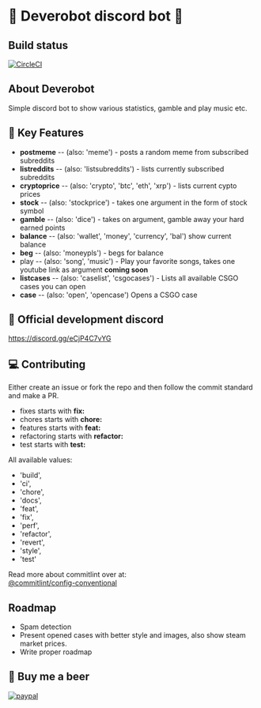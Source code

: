 # 🤖 Deverobot discord bot 🤖

## Build status
[![CircleCI](https://circleci.com/gh/kimmymonassar/DeveroBot.svg?style=shield)](https://github.com/kimmymonassar/DeveroBot)

## About Deverobot
Simple discord bot to show various statistics, gamble and play music etc.

## 🔑 Key Features
  - **postmeme** -- (also: 'meme') - posts a random meme from subscribed subreddits
  - **listreddits** -- (also: 'listsubreddits') - lists currently subscribed subreddits
  - **cryptoprice** -- (also: 'crypto', 'btc', 'eth', 'xrp') - lists current cypto prices
  - **stock** -- (also: 'stockprice') - takes one argument in the form of stock symbol 
  - **gamble** -- (also: 'dice') - takes on argument, gamble away your hard earned points
  - **balance** -- (also: 'wallet', 'money', 'currency', 'bal') show current balance
  - **beg** -- (also: 'moneypls') - begs for balance
  - play -- (also: 'song', 'music') - Play your favorite songs, takes one youtube link as argument **coming soon**
  - **listcases** -- (also: 'caselist', 'csgocases') - Lists all available CSGO cases you can open
  - **case** -- (also: 'open', 'opencase') Opens a CSGO case

## 🔗 Official development discord
https://discord.gg/eCjP4C7vYG

## 💻 Contributing
Either create an issue or fork the repo and then follow the commit standard and make a PR. 
 - fixes starts with **fix:**
 - chores starts with **chore:**
 - features starts with **feat:**
 - refactoring starts with **refactor:**
 - test starts with **test:**

All available values:
* 'build',  
* 'ci',  
* 'chore',  
* 'docs',  
* 'feat',  
* 'fix',  
* 'perf',  
* 'refactor',
* 'revert',
* 'style',
* 'test'

Read more about commitlint over at:  
[@commitlint/config-conventional](https://github.com/conventional-changelog/commitlint/tree/master/%40commitlint/config-conventional)

## Roadmap
* Spam detection
* Present opened cases with better style and images, also show steam market prices.
* Write proper roadmap

## 🍺 Buy me a beer
[![paypal](https://img.shields.io/static/v1?label=paypal&message=donate&color=success&logo=PayPal&style=for-the-badge)](https://paypal.me/deverobot)

